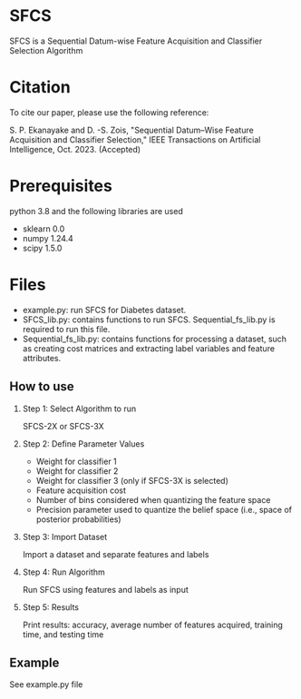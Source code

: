 # SFCS
SFCS is a Sequential Datum-wise Feature Acquisition and Classifier Selection Algorithm

# Citation
To cite our paper, please use the following reference:

S. P. Ekanayake and D. -S. Zois, "Sequential Datum–Wise Feature Acquisition and Classifier Selection," IEEE Transactions on Artificial Intelligence, Oct. 2023. (Accepted)

# Prerequisites
python 3.8 and the following libraries are used
- sklearn 0.0
- numpy 1.24.4
- scipy 1.5.0

# Files
- example.py: run SFCS for Diabetes dataset.
- SFCS_lib.py: contains functions to run SFCS. Sequential_fs_lib.py is required to run this file. 
- Sequential_fs_lib.py: contains functions for processing a dataset, such as creating cost matrices and extracting  label variables and feature attributes.

## How to use

1. Step 1:  Select Algorithm to run

      SFCS-2X or SFCS-3X

3. Step 2:  Define Parameter Values 

    - Weight for classifier 1 
    - Weight for classifier 2 
    - Weight for classifier 3 (only if SFCS-3X is selected)
    - Feature acquisition cost 
    - Number of bins considered when quantizing the feature space 
    - Precision parameter used to quantize the belief space (i.e., space of posterior probabilities)
        
4. Step 3: Import Dataset 

    Import a dataset and separate features and labels
    
5. Step 4: Run Algorithm 

    Run SFCS using features and labels as input
   
7. Step 5: Results 

    Print results: accuracy, average number of features acquired, training time, and testing time

## Example 
See example.py file



